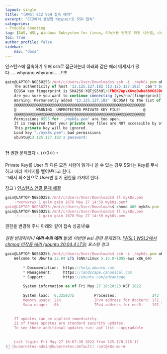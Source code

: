 ```yaml
---
layout: single
title: "[AWS] EC2 SSH 접속 에러"
excerpt: "EC2에서 생성한 Keypair로 SSH 접속"
categories:
- Trouble Shooting
tag: [AWS, WSL, Windows Subsystem for Linux, 리눅스용 윈도우 하위 시스템, chmod, 파일 권한, ubuntu 20.04.4 LTS, chmod 400, SSH, private key]
toc: true
author_profile: false
sidebar:
    nav: "docs"
---
```


인스턴스에 접속하기 위해 ssh로 접근하는데 아래와 같은 에러 메세지가 떴다......whyrano whyrano......!!!!!

```jsx
gain@LAPTOP-NGE5O25S:/mnt/c/Users/User/Downloads$ ssh -i ./myk8s.pem ubuntu@13.125.127.182
	The authenticity of host '13.125.127.182 (13.125.127.182)' can't be established.
	ECDSA key fingerprint is SHA256:YQTjS5h0l/6FhEK7ApvX6vq9wbe88VG8JDQ9y95R3YM.
	Are you sure you want to continue connecting (yes/no/[fingerprint])? yes
	Warning: Permanently added '13.125.127.182' (ECDSA) to the list of known hosts.
	@@@@@@@@@@@@@@@@@@@@@@@@@@@@@@@@@@@@@@@@@@@@@@@@@@@@@@@@@@@
	@         WARNING: UNPROTECTED PRIVATE KEY FILE!          @
	@@@@@@@@@@@@@@@@@@@@@@@@@@@@@@@@@@@@@@@@@@@@@@@@@@@@@@@@@@@
	Permissions 0555 for './myk8s.pem' are too open.
	It is required that your private key files are NOT accessible by others.
	This private key will be ignored.
	Load key "./myk8s.pem": bad permissions
	ubuntu@13.125.127.182's password:
```
<br>
❓❗ 권한 문제였다 ㄴ(ㅇ0ㅇ)ㄱ 

Private Key를 User 외 다른 모든 사람이 읽거나 쓸 수 있는 경우 SSH는 Key를 무시하고 에러 메세지를 뱉어낸다고 한다.  
그래서 최소한으로 User만 읽기 권한을 가져야 한다.

참고 ) [인스턴스 연결 문제 해결](https://docs.aws.amazon.com/ko_kr/AWSEC2/latest/UserGuide/TroubleshootingInstancesConnecting.html#troubleshoot-unprotected-key)  

```jsx
gain@LAPTOP-NGE5O25S:/mnt/c/Users/User/Downloads$ ll myk8s.pem
	-rwxrwxrwx 1 gain gain 1678 May 27 14:59 myk8s.pem*
gain@LAPTOP-NGE5O25S:/mnt/c/Users/User/Downloads$ chmod 400 myk8s.pem 
gain@LAPTOP-NGE5O25S:/mnt/c/Users/User/Downloads$ ll myk8s.pem                               
	-r-------- 1 gain gain 1678 May 27 14:59 myk8s.pem
```

권한을 변경해 주니 아래와 같이 접속 성공!✌😁  
  
*권한 변경하려니 **에러 속의 에러** 발생! 이번엔 wsl 관련 문제였다. [[WSL] WSL2에서 chmod 미작동 에러 (ubuntu 20.04.4 LTS)](https://gain-yoo.github.io/trouble%20shooting/wsl_chmod/) 포스팅 참고*

```jsx
gain@LAPTOP-NGE5O25S:/mnt/c/Users/User/Downloads$ ssh -i ./myk8s.pem ubuntu@13.125.127.182
	Welcome to Ubuntu 22.04 LTS (GNU/Linux 5.15.0-1005-aws x86_64)
	
		* Documentation:  https://help.ubuntu.com
		* Management:     https://landscape.canonical.com
		* Support:        https://ubuntu.com/advantage
	
		System information as of Fri May 27 18:20:23 KST 2022        
	
		System load:  0.3359375         Processes:                143  Usage of /:   9.0% of 38.60GB   Users logged in:          0  
		Memory usage: 21%               IPv4 address for docker0: 172.17.0.1
		Swap usage:   0%                IPv4 address for ens5:    192.168.10.10
	
	
	27 updates can be applied immediately.
	21 of these updates are standard security updates.
	To see these additional updates run: apt list --upgradable     
	
	
	Last login: Fri May 27 16:07:30 2022 from 125.178.215.17       
(🐤 |kubernetes-admin@kubernetes:default) root@k8s-m:~#
```